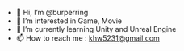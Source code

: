 - 👋 Hi, I’m @burperring
- 👀 I’m interested in Game, Movie
- 🌱 I’m currently learning Unity and Unreal Engine
- 📫 How to reach me : khw5231@gmail.com

<!---
burperring/burperring is a ✨ special ✨ repository because its `README.md` (this file) appears on your GitHub profile.
You can click the Preview link to take a look at your changes.
- 💞️ I’m looking to collaborate on ...
--->
